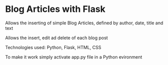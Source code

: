 # Blog Articles with Flask
Allows the inserting of simple Blog Articles, defined by author, date, title and text

Allows the insert, edit ad delete of each blog post

Technologies used:
Python, Flask, HTML, CSS


To make it work simply activate app.py file in a Python evironment

